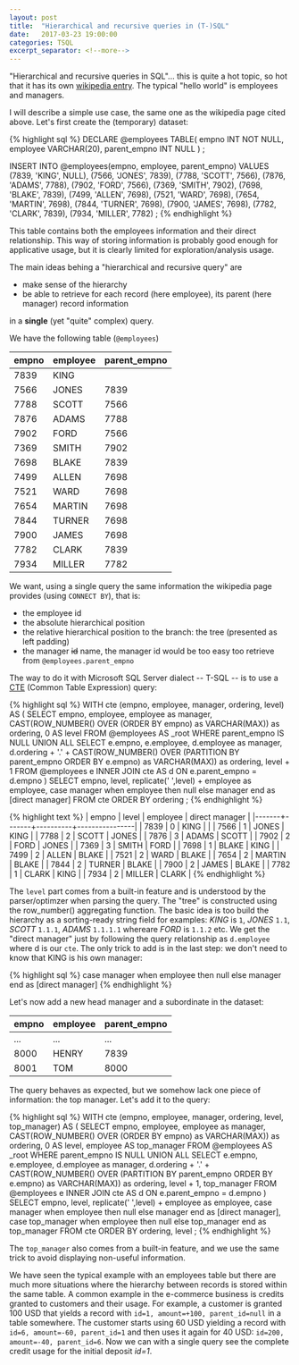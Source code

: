 ```yaml
---
layout: post
title:  "Hierarchical and recursive queries in (T-)SQL"
date:   2017-03-23 19:00:00
categories: TSQL
excerpt_separator: <!--more-->
---
```


"Hierarchical and recursive queries in SQL"... this is quite a hot topic, so hot that it has its own 
[wikipedia entry](https://en.wikipedia.org/wiki/Hierarchical_and_recursive_queries_in_SQL). The typical "hello world"
is employees and managers.

<!--more-->

I will describe a simple use case, the same one as the wikipedia page cited above. Let's first create the (temporary) dataset:

{% highlight sql %}
DECLARE @employees TABLE(
        empno INT NOT NULL,
        employee VARCHAR(20),
        parent_empno INT NULL
) ;

INSERT INTO @employees(empno, employee, parent_empno)
VALUES
  (7839, 'KING', NULL),
  (7566, 'JONES', 7839),
  (7788, 'SCOTT', 7566),
  (7876, 'ADAMS', 7788),
  (7902, 'FORD', 7566),
  (7369, 'SMITH', 7902),
  (7698, 'BLAKE', 7839),
  (7499, 'ALLEN', 7698),
  (7521, 'WARD', 7698),
  (7654, 'MARTIN', 7698),
  (7844, 'TURNER', 7698),
  (7900, 'JAMES', 7698),
  (7782, 'CLARK', 7839),
  (7934, 'MILLER', 7782) ;
{% endhighlight %}

This table contains both the employees information and their direct relationship. This way of storing information is 
probably good enough for applicative usage, but it is clearly limited for exploration/analysis usage.

The main ideas behing a "hierarchical and recursive query" are 

- make sense of the hierarchy 
- be able to retrieve for each record (here employee), its parent (here manager) record information

in a **single** (yet "quite" complex) query.

We have the following table (`@employees`)

| empno  | employee  | parent_empno  | 
|--------|-----------|---------------| 
|  7839  | KING      |      		     |
|  7566  | JONES     |  7839		     |
|  7788  | SCOTT     |  7566		     |
|  7876  | ADAMS     |  7788		     |
|  7902  | FORD      |  7566		     |
|  7369  | SMITH     |  7902		     |
|  7698  | BLAKE     |  7839		     |
|  7499  | ALLEN     |  7698		     |
|  7521  | WARD      |  7698		     |
|  7654  | MARTIN    |  7698		     |
|  7844  | TURNER    |  7698		     |
|  7900  | JAMES     |  7698		     |
|  7782  | CLARK     |  7839		     |
|  7934  | MILLER    |  7782		     |

We want, using a single query the same information the wikipedia page provides (using `CONNECT BY`), that is:

- the employee id
- the absolute hierarchical position
- the relative hierarchical position to the branch: the tree (presented as left padding)
- the manager ~~id~~ name, the manager id would be too easy too retrieve from `@employees.parent_empno`

The way to do it with Microsoft SQL Server dialect -- T-SQL -- is to use a [CTE](https://msdn.microsoft.com/en-us/library/ms175972.aspx) (Common Table Expression) query:

{% highlight sql %}
WITH cte (empno, employee, manager, ordering, level) AS
(
  SELECT
    empno,
    employee,
    employee as manager,
    CAST(ROW_NUMBER() OVER (ORDER BY empno) as VARCHAR(MAX)) as ordering,
    0            AS level
  FROM @employees AS _root
  WHERE parent_empno IS NULL
  UNION ALL
  SELECT
    e.empno,
    e.employee,
    d.employee as manager,
    d.ordering + '.' + CAST(ROW_NUMBER() OVER (PARTITION BY parent_empno ORDER BY e.empno) as VARCHAR(MAX)) as ordering,
    level + 1
  FROM @employees e
    INNER JOIN cte AS d ON e.parent_empno = d.empno
)
SELECT
  empno,
  level,
  replicate(' ',level) + employee as employee,
  case manager when employee then null else manager end as [direct manager]
FROM cte
  ORDER BY ordering ;
{% endhighlight %}

{% highlight text %}
| empno | level | employee | direct manager |
|-------+-------+----------+----------------|
| 7839  | 0     | KING     |                |
| 7566  | 1     |  JONES   | KING           |
| 7788  | 2     |   SCOTT  | JONES          |
| 7876  | 3     |    ADAMS | SCOTT          |
| 7902  | 2     |   FORD   | JONES          |
| 7369  | 3     |    SMITH | FORD           |
| 7698  | 1     |  BLAKE   | KING           |
| 7499  | 2     |   ALLEN  | BLAKE          |
| 7521  | 2     |   WARD   | BLAKE          |
| 7654  | 2     |   MARTIN | BLAKE          |
| 7844  | 2     |   TURNER | BLAKE          |
| 7900  | 2     |   JAMES  | BLAKE          |
| 7782  | 1     |  CLARK   | KING           |
| 7934  | 2     |   MILLER | CLARK          |
{% endhighlight %}

The `level` part comes from a built-in feature and is understood by the parser/optimzer when parsing the query. The "tree" is constructed using the row_number() aggregating function. The basic idea is too build the hierarchy as a sorting-ready string field for examples: _KING_ is `1`, _JONES_ `1.1`, _SCOTT_ `1.1.1`, _ADAMS_ `1.1.1.1` whereare _FORD_ is `1.1.2` etc. We get the "direct manager" just by following the query relationship as `d.employee` where d is our `cte`. The only trick to add is in the last step: we don't need to know that KING is his own manager:

{% highlight sql %}
case manager when employee then null else manager end as [direct manager]
{% endhighlight %}

Let's now add a new head manager and a subordinate in the dataset:

| empno  | employee  | parent_empno  | 
|--------|-----------|---------------| 
|  ...   | ...       |  ...          |
|  8000  | HENRY     |  7839         |
|  8001  | TOM       |  8000	     |

The query behaves as expected, but we somehow lack one piece of information: the top manager. Let's add it to the query:

{% highlight sql %}
WITH cte (empno, employee, manager, ordering, level, top_manager) AS
(
  SELECT
    empno,
    employee,
    employee as manager,
    CAST(ROW_NUMBER() OVER (ORDER BY empno) as VARCHAR(MAX)) as ordering,
    0            AS level,
    employee AS top_manager
  FROM @employees AS _root
  WHERE parent_empno IS NULL
  UNION ALL
  SELECT
    e.empno,
    e.employee,
    d.employee as manager,
    d.ordering + '.' + CAST(ROW_NUMBER() OVER (PARTITION BY parent_empno ORDER BY e.empno) as VARCHAR(MAX)) as ordering,
      level + 1,
    top_manager
  FROM @employees e
    INNER JOIN cte AS d ON e.parent_empno = d.empno
)
SELECT
  empno,
  level,
  replicate(' ',level) + employee as employee,
  case manager when employee then null else manager end as [direct manager],
  case top_manager
    when employee then null
    else top_manager
  end as top_manager
FROM cte
  ORDER BY ordering, level ;
{% endhighlight %}

The `top_manager` also comes from a built-in feature, and we use the same trick to avoid displaying non-useful information.

We have seen the typical example with an employees table but there are much more situations where the hierarchy between records is stored within the same table. A common example in the e-commerce business is credits granted to customers and their usage. For example, a customer is granted 100 USD that yields a record with `id=1, amount=+100, parent_id=null` in a table somewhere. The customer starts using 60 USD yielding a record with `id=6, amount=-60, parent_id=1` and then uses it
again for 40 USD: `id=200, amount=-40, parent_id=6`. Now we can with a single query see the complete credit usage for the initial deposit _id=1_.
